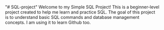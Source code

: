 "# SQL-project" 
Welcome to my Simple SQL Project! This is a beginner-level project created to help me learn and practice SQL. The goal of this project is to understand basic SQL commands and database management concepts. I am using it to learn Github too.